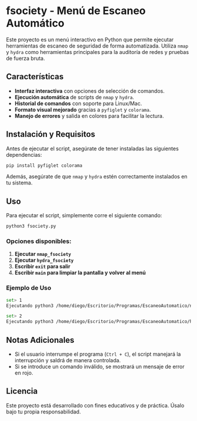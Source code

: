 # fsociety - Menú de Escaneo Automático

Este proyecto es un menú interactivo en Python que permite ejecutar herramientas de escaneo de seguridad de forma automatizada. Utiliza `nmap` y `hydra` como herramientas principales para la auditoría de redes y pruebas de fuerza bruta.

## Características

- **Interfaz interactiva** con opciones de selección de comandos.
- **Ejecución automática** de scripts de `nmap` y `hydra`.
- **Historial de comandos** con soporte para Linux/Mac.
- **Formato visual mejorado** gracias a `pyfiglet` y `colorama`.
- **Manejo de errores** y salida en colores para facilitar la lectura.

## Instalación y Requisitos

Antes de ejecutar el script, asegúrate de tener instaladas las siguientes dependencias:

```bash
pip install pyfiglet colorama
```

Además, asegúrate de que `nmap` y `hydra` estén correctamente instalados en tu sistema.

## Uso

Para ejecutar el script, simplemente corre el siguiente comando:

```bash
python3 fsociety.py
```

### Opciones disponibles:

1. **Ejecutar `nmap_fsociety`**
2. **Ejecutar `hydra_fsociety`**
3. **Escribir `exit` para salir**
4. **Escribir `main` para limpiar la pantalla y volver al menú**

### Ejemplo de Uso

```bash
set> 1
Ejecutando python3 /home/diego/Escritorio/Programas/EscaneoAutomatico/nmap/nmap2.py...
```

```bash
set> 2
Ejecutando python3 /home/diego/Escritorio/Programas/EscaneoAutomatico/hydra/hydra.py...
```

## Notas Adicionales

- Si el usuario interrumpe el programa (`Ctrl + C`), el script manejará la interrupción y saldrá de manera controlada.
- Si se introduce un comando inválido, se mostrará un mensaje de error en rojo.

## Licencia

Este proyecto está desarrollado con fines educativos y de práctica. Úsalo bajo tu propia responsabilidad.
